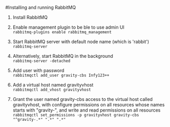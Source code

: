 #Installing and running RabbitMQ  
1. Install RabbitMQ

2. Enable management plugin to be ble to use admin UI  
   ```rabbitmq-plugins enable rabbitmq_management```  

3. Start RabbitMQ server with default node name (which is 'rabbit')  
   ```rabbitmq-server``` 

4. Alternatively, start RabbitMQ in the background  
   ```rabbitmq-server -detached```  

5. Add user with password  
   ```rabbitmqctl add_user gravity-cbs Infy123++```  

6. Add a virtual host named gravityvhost  
   ```rabbitmqctl add_vhost gravityvhost```  

7. Grant the user named gravity-cbs access to the virtual host called gravityvhost, with configure permissions on all resources whose names starts with "gravity-", and write and read permissions on all resources  
   ```rabbitmqctl set_permissions -p gravityvhost gravity-cbs "^gravity-.*" ".*" ".*"```  
